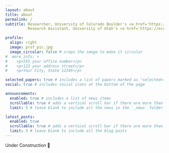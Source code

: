 ```yaml
---
layout: about
title: about
permalink: /
subtitle: Researcher, University of Colorado Boulder's <a href='https://www.colorado.edu/ics/'>Institute of Cognitive Science</a>.<br>
          Research Assistant, University of Utah's <a href='https://eccles.utah.edu/faculty/department-operations-management-information-systems/'>Department of Operations and Information Systems</a> #Address. Contacts. Motto. Etc.

profile:
  align: right
  image: prof_pic.jpg
  image_circular: false # crops the image to make it circular
#  more_info: >
#    <p>555 your office number</p>
#    <p>123 your address street</p>
#    <p>Your City, State 12345</p>

selected_papers: true # includes a list of papers marked as "selected={true}"
social: true # includes social icons at the bottom of the page

announcements:
  enabled: true # includes a list of news items
  scrollable: true # adds a vertical scroll bar if there are more than 3 news items
  limit: 5 # leave blank to include all the news in the `_news` folder

latest_posts:
  enabled: true
  scrollable: true # adds a vertical scroll bar if there are more than 3 new posts items
  limit: 3 # leave blank to include all the blog posts
---
```


Under Construction 🚧
